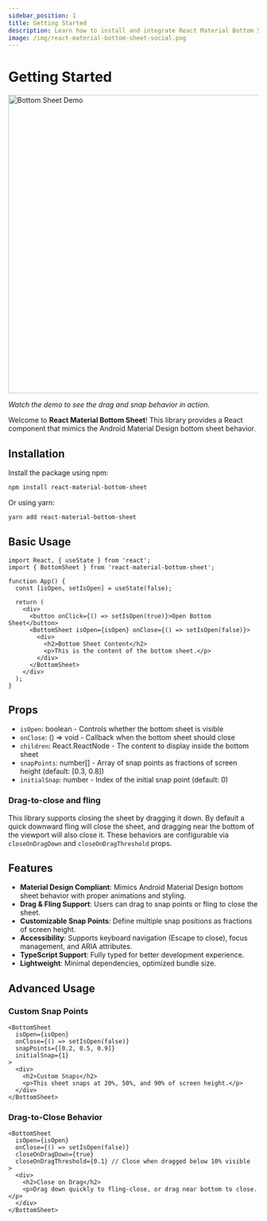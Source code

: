 ```yaml
---
sidebar_position: 1
title: Getting Started
description: Learn how to install and integrate React Material Bottom Sheet for responsive Material Design bottom sheets on the web.
image: /img/react-material-bottom-sheet-social.png
---
```


# Getting Started

<div style={{textAlign: 'center', margin: '2rem 0'}}>
  <img src={require('./img/demo.gif').default} alt="Bottom Sheet Demo" width="600" />
  <p><em>Watch the demo to see the drag and snap behavior in action.</em></p>
</div>

Welcome to **React Material Bottom Sheet**! This library provides a React component that mimics the Android Material Design bottom sheet behavior.

## Installation

Install the package using npm:

```bash
npm install react-material-bottom-sheet
```

Or using yarn:

```bash
yarn add react-material-bottom-sheet
```

## Basic Usage

```tsx
import React, { useState } from 'react';
import { BottomSheet } from 'react-material-bottom-sheet';

function App() {
  const [isOpen, setIsOpen] = useState(false);

  return (
    <div>
      <button onClick={() => setIsOpen(true)}>Open Bottom Sheet</button>
      <BottomSheet isOpen={isOpen} onClose={() => setIsOpen(false)}>
        <div>
          <h2>Bottom Sheet Content</h2>
          <p>This is the content of the bottom sheet.</p>
        </div>
      </BottomSheet>
    </div>
  );
}
```

## Props

- `isOpen`: boolean - Controls whether the bottom sheet is visible
- `onClose`: () => void - Callback when the bottom sheet should close
- `children`: React.ReactNode - The content to display inside the bottom sheet
- `snapPoints`: number[] - Array of snap points as fractions of screen height (default: [0.3, 0.8])
- `initialSnap`: number - Index of the initial snap point (default: 0)

### Drag-to-close and fling

This library supports closing the sheet by dragging it down. By default a quick downward fling will close the sheet, and dragging near the bottom of the viewport will also close it. These behaviors are configurable via `closeOnDragDown` and `closeOnDragThreshold` props.

## Features

- **Material Design Compliant**: Mimics Android Material Design bottom sheet behavior with proper animations and styling.
- **Drag & Fling Support**: Users can drag to snap points or fling to close the sheet.
- **Customizable Snap Points**: Define multiple snap positions as fractions of screen height.
- **Accessibility**: Supports keyboard navigation (Escape to close), focus management, and ARIA attributes.
- **TypeScript Support**: Fully typed for better development experience.
- **Lightweight**: Minimal dependencies, optimized bundle size.

## Advanced Usage

### Custom Snap Points

```tsx
<BottomSheet
  isOpen={isOpen}
  onClose={() => setIsOpen(false)}
  snapPoints={[0.2, 0.5, 0.9]}
  initialSnap={1}
>
  <div>
    <h2>Custom Snaps</h2>
    <p>This sheet snaps at 20%, 50%, and 90% of screen height.</p>
  </div>
</BottomSheet>
```

### Drag-to-Close Behavior

```tsx
<BottomSheet
  isOpen={isOpen}
  onClose={() => setIsOpen(false)}
  closeOnDragDown={true}
  closeOnDragThreshold={0.1} // Close when dragged below 10% visible
>
  <div>
    <h2>Close on Drag</h2>
    <p>Drag down quickly to fling-close, or drag near bottom to close.</p>
  </div>
</BottomSheet>
```
